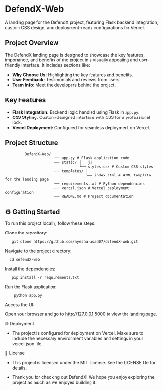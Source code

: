 # DefendX-Web

A landing page for the DefendX project, featuring Flask backend integration, custom CSS design, and deployment-ready configurations for Vercel.

## Project Overview

The DefendX landing page is designed to showcase the key features, importance, and benefits of the project in a visually appealing and user-friendly interface. It includes sections like:

- **Why Choose Us:** Highlighting the key features and benefits.
- **User Feedback:** Testimonials and reviews from users.
- **Team Info:** Meet the developers behind the project.

## Key Features

- **Flask Integration:** Backend logic handled using Flask in `app.py`.
- **CSS Styling:** Custom-designed interface with CSS for a professional look.
- **Vercel Deployment:** Configured for seamless deployment on Vercel.

## Project Structure

             DefendX-Web/ │
                          ├── app.py # Flask application code
                          ├── static/ │   js 
                          │           └── styles.css # Custom CSS styles
                          ├── templates/ │
                          │              └── index.html # HTML template for the landing page
                          ├── requirements.txt # Python dependencies
                          ├── vercel.json # Vercel deployment configuration
                          └── README.md # Project documentation


## ⚙️ Getting Started

To run this project locally, follow these steps:

Clone the repository:

     
       git clone https://github.com/ayesha-asad07/defendX-web.git
Navigate to the project directory:

    
      cd defendX-web

Install the dependencies:

    
       pip install -r requirements.txt
Run the Flask application:
    
    
        python app.py
Access the UI:

Open your browser and go to http://127.0.0.1:5000 to view the landing page.

🌐 Deployment
- The project is configured for deployment on Vercel. Make sure to include the necessary environment variables and settings in your vercel.json file.

📄 License
- This project is licensed under the MIT License. See the LICENSE file for details.

- Thank you for checking out DefendX! We hope you enjoy exploring the project as much as we enjoyed building it.



